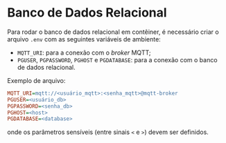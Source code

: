 # Banco de Dados Relacional

Para rodar o banco de dados relacional em contêiner, é necessário criar o arquivo `.env` com as seguintes variáveis de ambiente:

- `MQTT_URI`: para a conexão com o *broker* MQTT;
- `PGUSER`, `PGPASSWORD`, `PGHOST` e `PGDATABASE`: para a conexão com o banco de dados relacional. 

Exemplo de arquivo:

```ini
MQTT_URI=mqtt://<usuário_mqtt>:<senha_mqtt>@mqtt-broker
PGUSER=<usuário_db>
PGPASSWORD=<senha_db>
PGHOST=<host>
PGDATABASE=<database>
```

onde os parâmetros sensíveis (entre sinais `<` e `>`) devem ser definidos.
